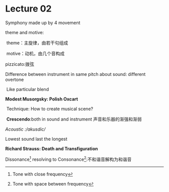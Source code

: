 # Lecture 02

Symphony made up by 4 movement

theme and motive:

​	theme：主旋律，由若干句组成

​	motive：动机，由几个音构成

pizzicato:拨弦

Difference between instrument in same pitch about sound: different overtone

​	Like particular blend

**Modest Musorgsky: Polish Oxcart**

​	Technique: How to create musical scene?

​	**Crescendo**:both in sound and instrument 声音和乐器的渐强和渐弱

*Acoustic :/akusdic/*

Lowest sound last the longest

**Richard Strauss: Death and Transfiguration**

Dissonance[^ 1] resolving to Consonance[^ 2]:不和谐音解构为和谐音

[^ 1]: Tone with close frequency
[^ 2]: Tone with space between frequency

